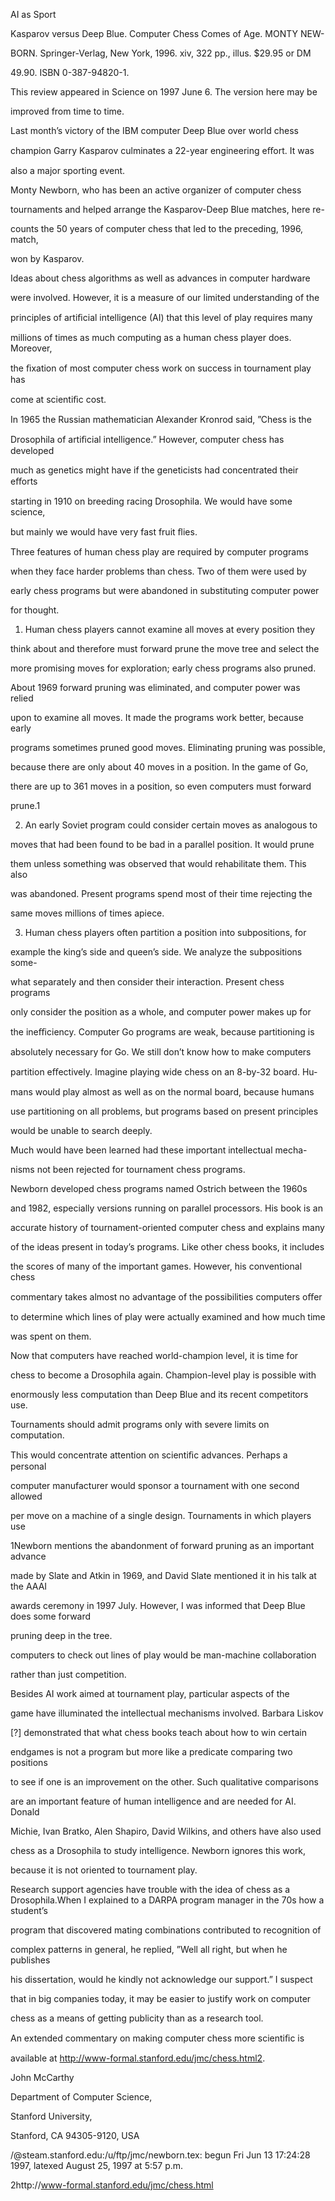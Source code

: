 AI as Sport

Kasparov versus Deep Blue. Computer Chess Comes of Age. MONTY NEW-

BORN. Springer-Verlag, New York, 1996. xiv, 322 pp., illus. $29.95 or DM

49.90. ISBN 0-387-94820-1.

This review appeared in Science on 1997 June 6. The version here may be

improved from time to time.

Last month’s victory of the IBM computer Deep Blue over world chess

champion Garry Kasparov culminates a 22-year engineering eﬀort. It was

also a major sporting event.

Monty Newborn, who has been an active organizer of computer chess

tournaments and helped arrange the Kasparov-Deep Blue matches, here re-

counts the 50 years of computer chess that led to the preceding, 1996, match,

won by Kasparov.

Ideas about chess algorithms as well as advances in computer hardware

were involved. However, it is a measure of our limited understanding of the

principles of artiﬁcial intelligence (AI) that this level of play requires many

millions of times as much computing as a human chess player does. Moreover,

the ﬁxation of most computer chess work on success in tournament play has

come at scientiﬁc cost.

In 1965 the Russian mathematician Alexander Kronrod said, ”Chess is the

Drosophila of artiﬁcial intelligence.” However, computer chess has developed

much as genetics might have if the geneticists had concentrated their eﬀorts

starting in 1910 on breeding racing Drosophila. We would have some science,

but mainly we would have very fast fruit ﬂies.

Three features of human chess play are required by computer programs

when they face harder problems than chess. Two of them were used by

early chess programs but were abandoned in substituting computer power

for thought.

1) Human chess players cannot examine all moves at every position they

think about and therefore must forward prune the move tree and select the

more promising moves for exploration; early chess programs also pruned.

About 1969 forward pruning was eliminated, and computer power was relied

upon to examine all moves. It made the programs work better, because early

programs sometimes pruned good moves. Eliminating pruning was possible,

because there are only about 40 moves in a position. In the game of Go,

there are up to 361 moves in a position, so even computers must forward

prune.1

2) An early Soviet program could consider certain moves as analogous to

moves that had been found to be bad in a parallel position. It would prune

them unless something was observed that would rehabilitate them. This also

was abandoned. Present programs spend most of their time rejecting the

same moves millions of times apiece.

3) Human chess players often partition a position into subpositions, for

example the king’s side and queen’s side. We analyze the subpositions some-

what separately and then consider their interaction. Present chess programs

only consider the position as a whole, and computer power makes up for

the ineﬃciency. Computer Go programs are weak, because partitioning is

absolutely necessary for Go. We still don’t know how to make computers

partition eﬀectively. Imagine playing wide chess on an 8-by-32 board. Hu-

mans would play almost as well as on the normal board, because humans

use partitioning on all problems, but programs based on present principles

would be unable to search deeply.

Much would have been learned had these important intellectual mecha-

nisms not been rejected for tournament chess programs.

Newborn developed chess programs named Ostrich between the 1960s

and 1982, especially versions running on parallel processors. His book is an

accurate history of tournament-oriented computer chess and explains many

of the ideas present in today’s programs. Like other chess books, it includes

the scores of many of the important games. However, his conventional chess

commentary takes almost no advantage of the possibilities computers oﬀer

to determine which lines of play were actually examined and how much time

was spent on them.

Now that computers have reached world-champion level, it is time for

chess to become a Drosophila again. Champion-level play is possible with

enormously less computation than Deep Blue and its recent competitors use.

Tournaments should admit programs only with severe limits on computation.

This would concentrate attention on scientiﬁc advances. Perhaps a personal

computer manufacturer would sponsor a tournament with one second allowed

per move on a machine of a single design. Tournaments in which players use

1Newborn mentions the abandonment of forward pruning as an important advance

made by Slate and Atkin in 1969, and David Slate mentioned it in his talk at the AAAI

awards ceremony in 1997 July. However, I was informed that Deep Blue does some forward

pruning deep in the tree.

computers to check out lines of play would be man-machine collaboration

rather than just competition.

Besides AI work aimed at tournament play, particular aspects of the

game have illuminated the intellectual mechanisms involved. Barbara Liskov

[?] demonstrated that what chess books teach about how to win certain

endgames is not a program but more like a predicate comparing two positions

to see if one is an improvement on the other. Such qualitative comparisons

are an important feature of human intelligence and are needed for AI. Donald

Michie, Ivan Bratko, Alen Shapiro, David Wilkins, and others have also used

chess as a Drosophila to study intelligence. Newborn ignores this work,

because it is not oriented to tournament play.

Research support agencies have trouble with the idea of chess as a Drosophila.When I explained to a DARPA program manager in the 70s how a student’s

program that discovered mating combinations contributed to recognition of

complex patterns in general, he replied, ”Well all right, but when he publishes

his dissertation, would he kindly not acknowledge our support.” I suspect

that in big companies today, it may be easier to justify work on computer

chess as a means of getting publicity than as a research tool.

An extended commentary on making computer chess more scientiﬁc is

available at http://www-formal.stanford.edu/jmc/chess.html2.

John McCarthy

Department of Computer Science,

Stanford University,

Stanford, CA 94305-9120, USA

/@steam.stanford.edu:/u/ftp/jmc/newborn.tex: begun Fri Jun 13 17:24:28 1997, latexed August 25, 1997 at 5:57 p.m.

2http://www-formal.stanford.edu/jmc/chess.html

